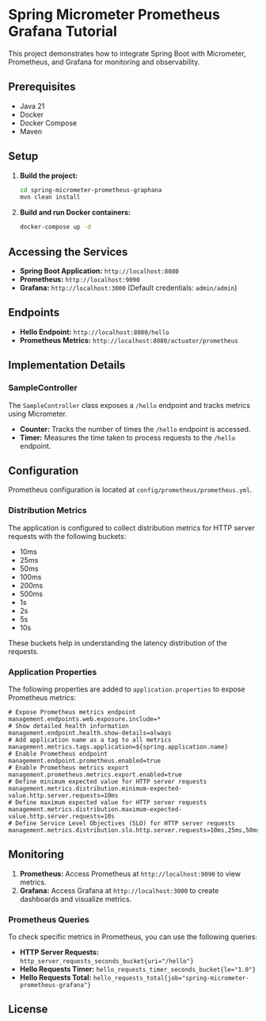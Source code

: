 # Spring Micrometer Prometheus Grafana Tutorial

This project demonstrates how to integrate Spring Boot with Micrometer, Prometheus, and Grafana for monitoring and observability.

## Prerequisites

- Java 21
- Docker
- Docker Compose
- Maven

## Setup

1. **Build the project:**
   ```sh
   cd spring-micrometer-prometheus-graphana
   mvn clean install
   ```

3. **Build and run Docker containers:**
   ```sh
   docker-compose up -d
   ```

## Accessing the Services

- **Spring Boot Application:** `http://localhost:8080`
- **Prometheus:** `http://localhost:9090`
- **Grafana:** `http://localhost:3000` (Default credentials: `admin/admin`)

## Endpoints

- **Hello Endpoint:** `http://localhost:8080/hello`
- **Prometheus Metrics:** `http://localhost:8080/actuator/prometheus`

## Implementation Details

### SampleController

The `SampleController` class exposes a `/hello` endpoint and tracks metrics using Micrometer.

- **Counter:** Tracks the number of times the `/hello` endpoint is accessed.
- **Timer:** Measures the time taken to process requests to the `/hello` endpoint.

## Configuration

Prometheus configuration is located at `config/prometheus/prometheus.yml`.

### Distribution Metrics

The application is configured to collect distribution metrics for HTTP server requests with the following buckets:

- 10ms
- 25ms
- 50ms
- 100ms
- 200ms
- 500ms
- 1s
- 2s
- 5s
- 10s

These buckets help in understanding the latency distribution of the requests.

### Application Properties

The following properties are added to `application.properties` to expose Prometheus metrics:

```properties
# Expose Prometheus metrics endpoint
management.endpoints.web.exposure.include=*
# Show detailed health information
management.endpoint.health.show-details=always
# Add application name as a tag to all metrics
management.metrics.tags.application=${spring.application.name}
# Enable Prometheus endpoint
management.endpoint.prometheus.enabled=true
# Enable Prometheus metrics export
management.prometheus.metrics.export.enabled=true
# Define minimum expected value for HTTP server requests
management.metrics.distribution.minimum-expected-value.http.server.requests=10ms
# Define maximum expected value for HTTP server requests
management.metrics.distribution.maximum-expected-value.http.server.requests=10s
# Define Service Level Objectives (SLO) for HTTP server requests
management.metrics.distribution.slo.http.server.requests=10ms,25ms,50ms,100ms,200ms,500ms,1s,2s,5s,10s
```

## Monitoring

1. **Prometheus:** Access Prometheus at `http://localhost:9090` to view metrics.
2. **Grafana:** Access Grafana at `http://localhost:3000` to create dashboards and visualize metrics.

### Prometheus Queries

To check specific metrics in Prometheus, you can use the following queries:

- **HTTP Server Requests:** `http_server_requests_seconds_bucket{uri="/hello"}`
- **Hello Requests Timer:** `hello_requests_timer_seconds_bucket{le="1.0"}`
- **Hello Requests Total:** `hello_requests_total{job="spring-micrometer-prometheus-grafana"}`

## License


